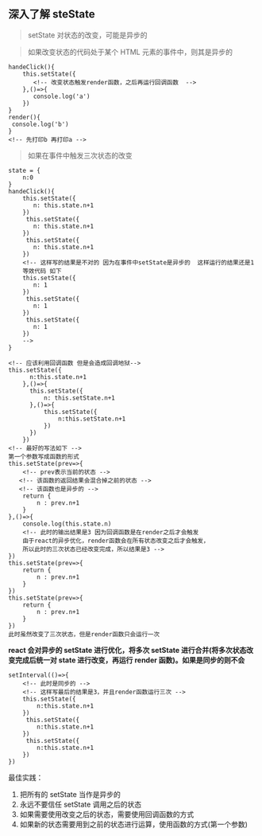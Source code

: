 ## 深入了解 steState

> setState 对状态的改变，可能是异步的

> 如果改变状态的代码处于某个 HTML 元素的事件中，则其是异步的

```react
handeClick(){
    this.setState({
       <!-- 改变状态触发render函数，之后再运行回调函数  -->
    },()=>{
       console.log('a')
    })
}
render(){
 console.log('b')
}
<!-- 先打印b 再打印a -->
```

> 如果在事件中触发三次状态的改变

```react
state = {
    n:0
}
handeClick(){
    this.setState({
       n: this.state.n+1
    })
     this.setState({
       n: this.state.n+1
    })
     this.setState({
       n: this.state.n+1
    })
    <!-- 这样写的结果是不对的 因为在事件中setState是异步的  这样运行的结果还是1
    等效代码 如下
    this.setState({
       n: 1
    })
     this.setState({
       n: 1
    })
     this.setState({
       n: 1
    })
    -->
}

<!-- 应该利用回调函数 但是会造成回调地狱-->
this.setState({
      n:this.state.n+1
    },()=>{
      this.setState({
          n: this.setState.n+1
      },()=>{
          this.setState({
              n:this.setState.n+1
          })
      })
    })
<!-- 最好的写法如下 -->
第一个参数写成函数的形式
this.setState(prev=>{
    <!-- prev表示当前的状态 -->
   <!-- 该函数的返回结果会混合掉之前的状态 -->
   <!-- 该函数也是异步的 -->
    return {
        n : prev.n+1
    }
},()=>{
    console.log(this.state.n)
    <!-- 此时的输出结果是3 因为回调函数是在render之后才会触发
    由于react的异步优化，render函数会在所有状态改变之后才会触发，
    所以此时的三次状态已经改变完成，所以结果是3 -->
})
this.setState(prev=>{
    return {
        n : prev.n+1
    }
})
this.setState(prev=>{
    return {
        n : prev.n+1
    }
})
此时虽然改变了三次状态，但是render函数只会运行一次
```

**react 会对异步的 setState 进行优化，将多次 setState 进行合并(将多次状态改变完成后统一对 state 进行改变，再运行 render 函数)。如果是同步的则不会**

```react
setInterval(()=>{
    <!-- 此时是同步的 -->
    <!-- 这样写最后的结果是3，并且render函数运行三次 -->
    this.setState({
        n:this.state.n+1
    })
     this.setState({
        n:this.state.n+1
    })
     this.setState({
        n:this.state.n+1
    })
})
```

最佳实践：

1. 把所有的 setState 当作是异步的
2. 永远不要信任 setState 调用之后的状态
3. 如果需要使用改变之后的状态，需要使用回调函数的方式
4. 如果新的状态需要用到之前的状态进行运算，使用函数的方式(第一个参数)
